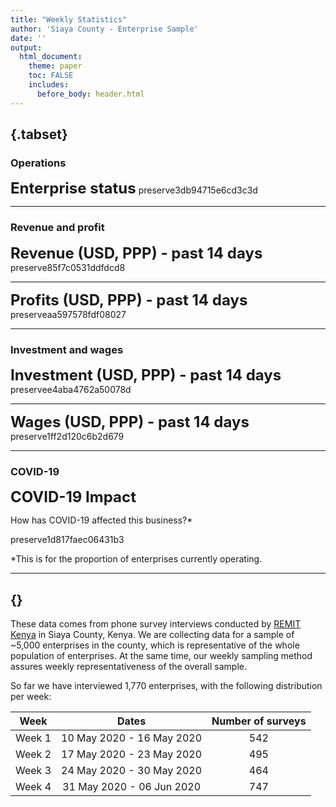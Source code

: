 ```yaml
---
title: "Weekly Statistics"
author: 'Siaya County - Enterprise Sample'
date: ''
output:
  html_document:
    theme: paper
    toc: FALSE
    includes: 
      before_body: header.html
---
```




  
##  {.tabset}

### Operations  
<font size="5">**Enterprise status**</font>
preserve3db94715e6cd3c3d
  
  

*** 
### Revenue and profit  
<font size="5">**Revenue (USD, PPP) - past 14 days**</font>
preserve85f7c0531ddfdcd8
  
  

***  

<font size="5">**Profits (USD, PPP) - past 14 days**</font>
preserveaa597578fdf08027
  
  

*** 

### Investment and wages

<font size="5">**Investment (USD, PPP) - past 14 days**</font>
preservee4aba4762a50078d
  
  ***  
  
  
<font size="5">**Wages (USD, PPP) - past 14 days**</font>
preserve1ff2d120c6b2d679

  
***     


### COVID-19  
<font size="5">**COVID-19 Impact**</font>

How has COVID-19 affected this business?*  

preserve1d817faec06431b3
    
*This is for the proportion of enterprises currently operating.  

  ***  
  
## {}
      
These data comes from phone survey interviews conducted by [REMIT Kenya](http://remitkenya.co.ke/) in Siaya County, Kenya. We are collecting data for a sample of ~5,000 enterprises in the county, which is representative of the whole population of enterprises. At the same time, our weekly sampling method assures weekly representativeness of the overall sample.

So far we have interviewed 1,770 enterprises, with the following distribution per week:

| Week	| Dates	| Number of surveys |
|------|:-----:|:---------:|
| Week 1 |	10 May 2020 - 16 May 2020	| 542 |
| Week 2 |	17 May 2020 - 23 May 2020	| 495 |
| Week 3 |	24 May 2020 - 30 May 2020	| 464 |
| Week 4 |	31 May 2020 - 06 Jun 2020	| 747 |



